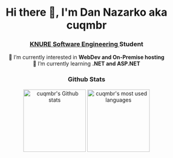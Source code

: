 <h1 align="center">Hi there 👋, I'm Dan Nazarko aka cuqmbr</h1>
<h3 align="center"><a href="https://nure.ua/en/"> KNURE </a> <a href="https://software.nure.ua/en"> Software Engineering </a> Student</h3>

<p align="center">
  <a> 🤔 I’m currently interested in <strong> WebDev and On-Premise hosting </strong> </a><br>
  <a> 🌱 I’m currently learning <strong> .NET and ASP.NET </strong> </a><br>
<!---  <a> 🔭 I’m currently working on <strong> <a href="https://github.com/cuqmbr/Autobus"> Autobus </a> </strong> API </a>--->
</p>

<!---
<h3 align="center">Contacts</h3>
<p align="center"> 
  <a href="mailto:dr.juniorf@gmail.com"><img src="https://img.shields.io/badge/Gmail-D14836?style=for-the-badge&logo=gmail&logoColor=white" /></a>
  <a href="https://telegram.me/cuqmbr"><img src="https://img.shields.io/badge/Telegram-2CA5E0?style=for-the-badge&logo=telegram&logoColor=white" /></a>
</p>
--->

<h3 align="center">Github Stats</h3>
<p align="center">

<picture>
  <source media="(prefers-color-scheme: dark)" srcset="https://github-readme-stats.vercel.app/api?username=cuqmbr&show_icons=true&bg_color=22272e&title_color=adbac7&text_color=adbac7&icon_color=adbac7&border_color=444c56">
  <source media="(prefers-color-scheme: light)" srcset="https://github-readme-stats.vercel.app/api?username=cuqmbr&show_icons=true">
  <img align="center" height="165px" alt="cuqmbr's Github stats" src="https://github-readme-stats.vercel.app/api?username=cuqmbr&show_icons=true">
</picture>

<picture>
  <source media="(prefers-color-scheme: dark)" srcset="https://github-readme-stats.vercel.app/api/top-langs?username=cuqmbr&show_icons=true&layout=compact&bg_color=22272e&title_color=adbac7&text_color=adbac7&icon_color=adbac7&border_color=444c56">
  <source media="(prefers-color-scheme: light)" srcset="https://github-readme-stats.vercel.app/api/top-langs?username=cuqmbr&show_icons=true&layout=compact">
  <img align="center" height="165px" alt="cuqmbr's most used languages" src="https://github-readme-stats.vercel.app/api/top-langs?username=cuqmbr&show_icons=true&layout=compact">
</picture>
